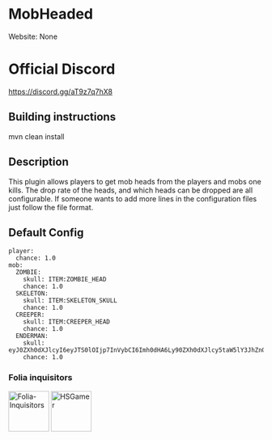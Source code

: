 # MobHeaded
Website: None

# Official Discord 

https://discord.gg/aT9z7q7hX8

## Building instructions

mvn clean install

## Description

This plugin allows players to get mob heads from the players and mobs one kills. The drop rate of the heads, and which heads can be dropped are all configurable. If someone wants to add more lines in the configuration files just follow the file format.
 
## Default Config

```
player:
  chance: 1.0
mob:
  ZOMBIE:
    skull: ITEM:ZOMBIE_HEAD
    chance: 1.0
  SKELETON:
    skull: ITEM:SKELETON_SKULL
    chance: 1.0
  CREEPER:
    skull: ITEM:CREEPER_HEAD
    chance: 1.0
  ENDERMAN:
    skull: eyJ0ZXh0dXJlcyI6eyJTS0lOIjp7InVybCI6Imh0dHA6Ly90ZXh0dXJlcy5taW5lY3JhZnQubmV0L3RleHR1cmUvN2E1OWJiMGE3YTMyOTY1YjNkOTBkOGVhZmE4OTlkMTgzNWY0MjQ1MDllYWRkNGU2YjcwOWFkYTUwYjljZiJ9fX0=
    chance: 1.0

```

### Folia inquisitors

[<img src="https://github.com/Folia-Inquisitors.png" width=80 alt="Folia-Inquisitors">](https://github.com/orgs/Folia-Inquisitors/repositories)
[<img src="https://github.com/HSGamer.png" width=80 alt="HSGamer">](https://github.com/HSGamer)
